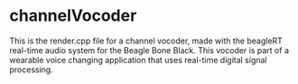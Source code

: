 # channelVocoder
This is the render.cpp file for a channel vocoder, made with the beagleRT real-time audio system for the Beagle Bone Black. 
This vocoder is part of a wearable voice changing application that uses real-time digital signal processing.
